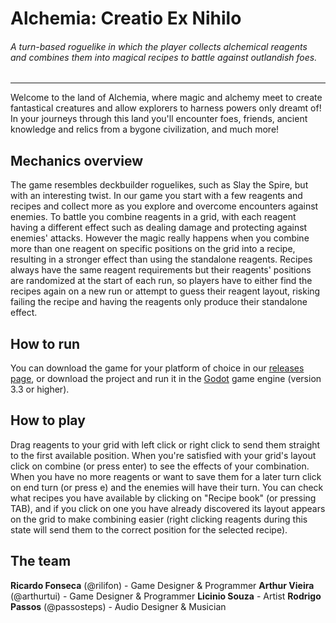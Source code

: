# Alchemia: Creatio Ex Nihilo

###### A turn-based roguelike in which the player collects alchemical reagents and combines them into magical recipes to battle against outlandish foes.
<hr>

Welcome to the land of Alchemia, where magic and alchemy meet to create fantastical creatures and allow explorers to harness powers only dreamt of! In your journeys through this land you'll encounter foes, friends, ancient knowledge and relics from a bygone civilization, and much more!

## Mechanics overview

The game resembles deckbuilder roguelikes, such as Slay the Spire, but with an interesting twist. In our game you start with a few reagents and recipes and collect more as you explore and overcome encounters against enemies. To battle you combine reagents in a grid, with each reagent having a different effect such as dealing damage and protecting against enemies' attacks. However the magic really happens when you combine more than one reagent on specific positions on the grid into a recipe, resulting in a stronger effect than using the standalone reagents. Recipes always have the same reagent requirements but their reagents' positions are randomized at the start of each run, so players have to either find the recipes again on a new run or attempt to guess their reagent layout, risking failing the recipe and having the reagents only produce their standalone effect.

## How to run

You can download the game for your platform of choice in our [releases page](https://github.com/Space-Paca/alchemy-game/releases), or download the project and run it in the [Godot](https://godotengine.org/download) game engine (version 3.3 or higher).

## How to play

Drag reagents to your grid with left click or right click to send them straight to the first available position. When you're satisfied with your grid's layout click on combine (or press enter) to see the effects of your combination. When you have no more reagents or want to save them for a later turn click on end turn (or press e) and the enemies will have their turn. You can check what recipes you have available by clicking on "Recipe book" (or pressing TAB), and if you click on one you have already discovered its layout appears on the grid to make combining easier (right clicking reagents during this state will send them to the correct position for the selected recipe).

## The team

**Ricardo Fonseca** (@rilifon) - Game Designer & Programmer
**Arthur Vieira** (@arthurtui) - Game Designer & Programmer
**Licinio Souza** - Artist
**Rodrigo Passos** (@passosteps) - Audio Designer & Musician
